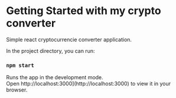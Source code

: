 # Getting Started with my crypto converter 

Simple react cryptocurrencie converter application. 

In the project directory, you can run:

### `npm start`

Runs the app in the development mode.\
Open http://localhost:3000](http://localhost:3000) to view it in your browser.
